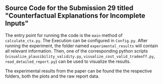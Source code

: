 ## Source Code for the Submission 29 titled "Counterfactual Explanations for Incomplete Inputs"

The entry point for running the code is the ```main``` method of ```calculate_ctx.py```. The Execution can be configured in ```Config.py```.
After running the experiment, the folder named ```experimental_results``` will contain all relevant information. Then, one of the corresponding python scripts (```visualize_plausibility_validity.py```, ```visualize_cost_valid_tradeoff.py```, ```read_detailed_report.py```) can be used to visualize the results.

The experimental results from the paper can be found the the respective folders, both the plots and the raw report data.

